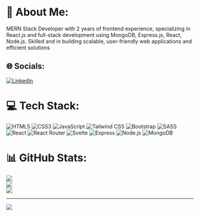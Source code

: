 # 💫 About Me:
MERN Stack Developer with 2 years of frontend experience, specializing in React.js and full-stack development using MongoDB, Express.js, React, Node.js. Skilled and in building scalable, user-friendly web applications and efficient solutions

## 🌐 Socials:
[![LinkedIn](https://img.shields.io/badge/LinkedIn-%230077B5.svg?logo=linkedin&logoColor=white)](https://linkedin.com/in/https://www.linkedin.com/in/rabia-khan-7630b7203/) 

# 💻 Tech Stack:
![HTML5](https://img.shields.io/badge/html5-%23E34F26.svg?style=for-the-badge&logo=html5&logoColor=white) ![CSS3](https://img.shields.io/badge/css3-%231572B6.svg?style=for-the-badge&logo=css3&logoColor=white) ![JavaScript](https://img.shields.io/badge/javascript-%23323330.svg?style=for-the-badge&logo=javascript&logoColor=%23F7DF1E) ![Tailwind CSS](https://img.shields.io/badge/Tailwind%20CSS-%2338B2AC.svg?style=for-the-badge&logo=tailwind-css&logoColor=white)
![Bootstrap](https://img.shields.io/badge/bootstrap-%23563D7C.svg?style=for-the-badge&logo=bootstrap&logoColor=white) ![SASS](https://img.shields.io/badge/SASS-hotpink.svg?style=for-the-badge&logo=SASS&logoColor=white) ![React](https://img.shields.io/badge/react-%2320232a.svg?style=for-the-badge&logo=react&logoColor=%2361DAFB) ![React Router](https://img.shields.io/badge/React_Router-CA4245?style=for-the-badge&logo=react-router&logoColor=white) ![Svelte](https://img.shields.io/badge/svelte-%23f1413d.svg?style=for-the-badge&logo=svelte&logoColor=white) ![Express](https://img.shields.io/badge/Express.js-%23404d59.svg?style=for-the-badge&logo=express&logoColor=white) ![Node.js](https://img.shields.io/badge/Node.js-%2343853D.svg?style=for-the-badge&logo=node.js&logoColor=white) ![MongoDB](https://img.shields.io/badge/MongoDB-%2347A248.svg?style=for-the-badge&logo=mongodb&logoColor=white)



# 📊 GitHub Stats:
![](https://github-readme-stats.vercel.app/api?username=iamrabie&theme=dark&hide_border=false&include_all_commits=false&count_private=false)<br/>
![](https://github-readme-streak-stats.herokuapp.com/?user=iamrabie&theme=dark&hide_border=false)<br/>
![](https://github-readme-stats.vercel.app/api/top-langs/?username=iamrabie&theme=dark&hide_border=false&include_all_commits=false&count_private=false&layout=compact)

---
[![](https://visitcount.itsvg.in/api?id=iamrabie&icon=0&color=0)](https://visitcount.itsvg.in)

<!-- Proudly created with GPRM ( https://gprm.itsvg.in ) -->
